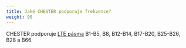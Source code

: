```yaml
---
title: Jaké CHESTER podporuje frekvence?
weight: 90
---
```


CHESTER podporuje [LTE pásma](https://en.wikipedia.org/wiki/LTE_frequency_bands) B1-B5, B8, B12-B14, B17-B20, B25-B26, B28 a B66.